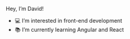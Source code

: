 Hey, I’m David!
- 💻 I’m interested in front-end development
- 📚 I’m currently learning Angular and React
